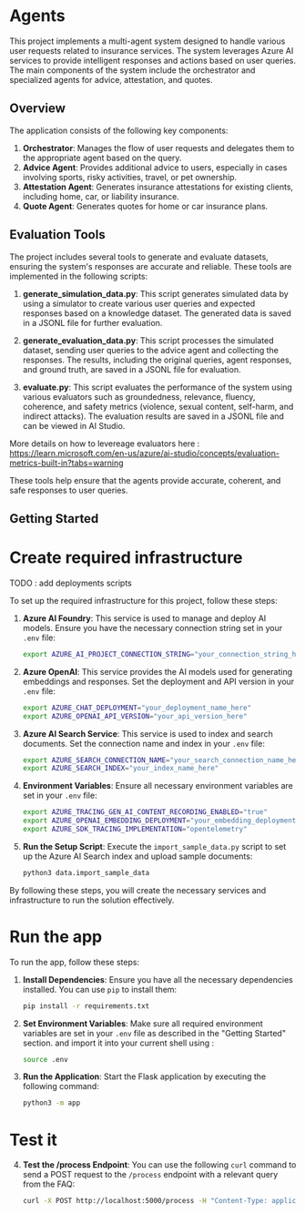 # Agents

This project implements a multi-agent system designed to handle various user requests related to insurance services. The system leverages Azure AI services to provide intelligent responses and actions based on user queries. The main components of the system include the orchestrator and specialized agents for advice, attestation, and quotes.

## Overview

The application consists of the following key components:

1. **Orchestrator**: Manages the flow of user requests and delegates them to the appropriate agent based on the query.
2. **Advice Agent**: Provides additional advice to users, especially in cases involving sports, risky activities, travel, or pet ownership.
3. **Attestation Agent**: Generates insurance attestations for existing clients, including home, car, or liability insurance.
4. **Quote Agent**: Generates quotes for home or car insurance plans.

## Evaluation Tools

The project includes several tools to generate and evaluate datasets, ensuring the system's responses are accurate and reliable. These tools are implemented in the following scripts:

1. **generate_simulation_data.py**: This script generates simulated data by using a simulator to create various user queries and expected responses based on a knowledge dataset. The generated data is saved in a JSONL file for further evaluation.

2. **generate_evaluation_data.py**: This script processes the simulated dataset, sending user queries to the advice agent and collecting the responses. The results, including the original queries, agent responses, and ground truth, are saved in a JSONL file for evaluation.

3. **evaluate.py**: This script evaluates the performance of the system using various evaluators such as groundedness, relevance, fluency, coherence, and safety metrics (violence, sexual content, self-harm, and indirect attacks). The evaluation results are saved in a JSONL file and can be viewed in AI Studio.

More details on how to levereage evaluators here : https://learn.microsoft.com/en-us/azure/ai-studio/concepts/evaluation-metrics-built-in?tabs=warning

These tools help ensure that the agents provide accurate, coherent, and safe responses to user queries.

## Getting Started

# Create required infrastructure

TODO : add deployments scripts

To set up the required infrastructure for this project, follow these steps:

1. **Azure AI Foundry**: This service is used to manage and deploy AI models. Ensure you have the necessary connection string set in your `.env` file:
    ```sh
    export AZURE_AI_PROJECT_CONNECTION_STRING="your_connection_string_here"
    ```

2. **Azure OpenAI**: This service provides the AI models used for generating embeddings and responses. Set the deployment and API version in your `.env` file:
    ```sh
    export AZURE_CHAT_DEPLOYMENT="your_deployment_name_here"
    export AZURE_OPENAI_API_VERSION="your_api_version_here"
    ```

3. **Azure AI Search Service**: This service is used to index and search documents. Set the connection name and index in your `.env` file:
    ```sh
    export AZURE_SEARCH_CONNECTION_NAME="your_search_connection_name_here"
    export AZURE_SEARCH_INDEX="your_index_name_here"
    ```

4. **Environment Variables**: Ensure all necessary environment variables are set in your `.env` file:
    ```sh
    export AZURE_TRACING_GEN_AI_CONTENT_RECORDING_ENABLED="true"
    export AZURE_OPENAI_EMBEDDING_DEPLOYMENT="your_embedding_deployment_name_here"
    export AZURE_SDK_TRACING_IMPLEMENTATION="opentelemetry"
    ```

5. **Run the Setup Script**: Execute the `import_sample_data.py` script to set up the Azure AI Search index and upload sample documents:
    ```sh
    python3 data.import_sample_data
    ```

By following these steps, you will create the necessary services and infrastructure to run the solution effectively.

# Run the app

To run the app, follow these steps:

1. **Install Dependencies**: Ensure you have all the necessary dependencies installed. You can use `pip` to install them:
    ```sh
    pip install -r requirements.txt
    ```

2. **Set Environment Variables**: Make sure all required environment variables are set in your `.env` file as described in the "Getting Started" section. and import it into your current shell using : 

    ```sh
    source .env
    ```

3. **Run the Application**: Start the Flask application by executing the following command:
    ```sh
    python3 -m app
    ```

# Test it

4. **Test the /process Endpoint**: You can use the following `curl` command to send a POST request to the `/process` endpoint with a relevant query from the FAQ:

    ```sh
    curl -X POST http://localhost:5000/process -H "Content-Type: application/json" -d '{"user_id": "user123", "user_query": "Proposez-vous des assurances pour les animaux ?"}'
    ```
